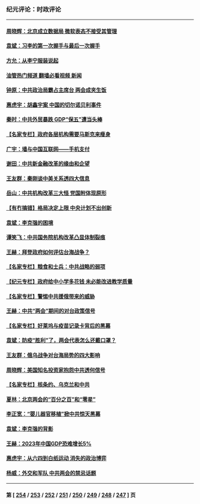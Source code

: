 ### 纪元评论：时政评论
---
#### [周晓辉：北京成立数据局 微软表态不接受其管理](../../pages/nsc1025/n13947413.md?03110330) 
#### [袁斌：习李的第一次握手与最后一次握手](../../pages/nsc1025/n13947330.md?03110330) 
#### [方允：从李宁服装说起](../../pages/nsc1025/n13947217.md?03110330) 
#### [油管热门频道 翻墙必看视频 新闻](ok?03110330)
#### [钟原：中共政治局霸占主席台 两会成夹生饭](../../pages/nsc1025/n13947015.md?03110330) 
#### [惠虎宇：胡鑫宇案 中国的切尔诺贝利事件](../../pages/nsc1025/n13942916.md?03110330) 
#### [秦时：中共外贸暴跌 GDP“保五”遭当头棒](../../pages/nsc1025/n13946953.md?03110330) 
#### [【名家专栏】政府各层机构需要马斯克来瘦身](../../pages/nsc1025/n13946581.md?03110330) 
#### [广宇：墙与中国互联网——手机支付](../../pages/nsc1025/n13946935.md?03110330) 
#### [谢田：中共新金融改革的缘由和企望](../../pages/nsc1025/n13946884.md?03110330) 
#### [王友群：秦刚谈中美关系透四大信息](../../pages/nsc1025/n13945976.md?03110330) 
#### [岳山：中共机构改革三大怪 党国附体现原形](../../pages/nsc1025/n13946235.md?03110330) 
#### [【有冇搞错】格局决定上限 中央计划不出创新](../../pages/nsc1025/n13946409.md?03110330) 
#### [袁斌：李克强的困境](../../pages/nsc1025/n13946369.md?03110330) 
#### [谭笑飞：中共国务院机构改革凸显体制裂痕](../../pages/nsc1025/n13946124.md?03110330) 
#### [王赫：拜登政府如何评估台海战争？](../../pages/nsc1025/n13946062.md?03110330) 
#### [【名家专栏】粮食和士兵：中共战略的弱项](../../pages/nsc1025/n13945755.md?03110330) 
#### [【纪元专栏】政府给中小学多花钱 未必能改进教学质量](../../pages/nsc1025/n13944561.md?03110330) 
#### [【名家专栏】警惕中共援俄带来的威胁](../../pages/nsc1025/n13945799.md?03110330) 
#### [王赫：中共“两会”期间的对台政策信号](../../pages/nsc1025/n13945661.md?03110330) 
#### [【名家专栏】好莱坞与疫苗记录卡背后的黑幕](../../pages/nsc1025/n13944933.md?03110330) 
#### [袁斌：防疫“胜利”了，两会代表怎么还戴口罩？](../../pages/nsc1025/n13945376.md?03110330) 
#### [王友群：俄乌战争对台海局势的四大影响](../../pages/nsc1025/n13944622.md?03110330) 
#### [周晓辉：美国知名投资家抱怨中共透何信号](../../pages/nsc1025/n13945099.md?03110330) 
#### [【名家专栏】核条约、乌克兰和中共](../../pages/nsc1025/n13944896.md?03110330) 
#### [夏林：北京两会的“百分之百”和“零星”](../../pages/nsc1025/n13945100.md?03110330) 
#### [李正宽：“婴儿器官移植”掀中共惊天黑幕](../../pages/nsc1025/n13944771.md?03110330) 
#### [袁斌：李克强的背影](../../pages/nsc1025/n13944745.md?03110330) 
#### [王赫：2023年中国GDP恐难增长5%](../../pages/nsc1025/n13944710.md?03110330) 
#### [惠虎宇：从六四到白纸运动 消失的政治博弈](../../pages/nsc1025/n13942752.md?03110330) 
#### [杨威：外交和军队 中共两会的禁忌话题](../../pages/nsc1025/n13944608.md?03110330) 

---
#### 第 [ [254](./254.md?03110330) / [253](./253.md?03110330) / [252](./252.md?03110330) / [251](./251.md?03110330) / [250](./250.md?03110330) / [249](./249.md?03110330) / [248](./248.md?03110330) / [247](./247.md?03110330) ] 页
